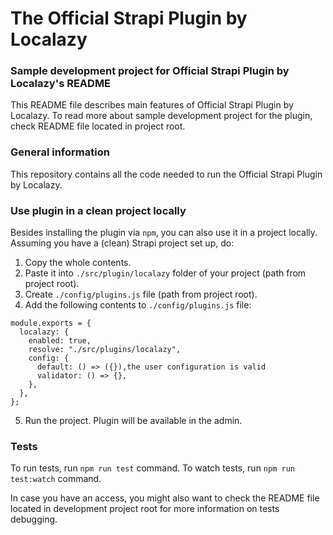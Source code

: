 # The Official Strapi Plugin by Localazy

### Sample development project for Official Strapi Plugin by Localazy's README

This README file describes main features of Official Strapi Plugin by Localazy. To read more about sample development project for the plugin, check README file located in project root.

### General information

This repository contains all the code needed to run the Official Strapi Plugin by Localazy.

### Use plugin in a clean project locally

Besides installing the plugin via `npm`, you can also use it in a project locally. Assuming you have a (clean) Strapi project set up, do:

1. Copy the whole contents.
2. Paste it into `./src/plugin/localazy` folder of your project (path from project root).
3. Create `./config/plugins.js` file (path from project root).
4. Add the following contents to `./config/plugins.js` file:

```
module.exports = {
  localazy: {
    enabled: true,
    resolve: "./src/plugins/localazy",
    config: {
      default: () => ({}),the user configuration is valid
      validator: () => {},
    },
  },
};

```

5. Run the project. Plugin will be available in the admin.

### Tests

To run tests, run `npm run test` command. To watch tests, run `npm run test:watch` command.

In case you have an access, you might also want to check the README file located in development project root for more information on tests debugging.
